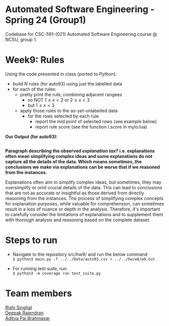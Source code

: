 # Automated Software Engineering - Spring 24 (Group1)
Codebase for CSC-591-(021) Automated Software Engineering course @ NCSU, group 1.

# Week9: Rules

Using the code presented in class (ported to Python):

- build $N$ rules (for auto93) using just the labelled data 
- for each of the rules:
  - pretty print the rule, combining adjacent rangees
      - so NOT $1 \le x < 2$ or $2 \le x < 3$
      - but $1 \le x < 3$  
  - apply those rules to the as-yet-unlabelled data
    - for the rows selected by each rule
      - report the mid point of selected rows (see example below)
      - report rule score (see the function l.score in mylo.lua)

**Our Output (for auto93):**

```

```

**Paragraph describing the observed _explanation tax_? i.e. explanations often mean simplifying complex ideas and some explanations do not capture all the details
of the data. Which means sometimes, the conclusions we make via explanations can be worse that if we reasoned from the instances.**

Explanations often aim to simplify complex ideas, but sometimes, they may oversimplify or omit crucial details of the data. This can lead to conclusions that are not as accurate or insightful as those derived from directly reasoning from the instances. The process of simplifying complex concepts for explanation purposes, while valuable for comprehension, can sometimes result in a loss of nuance or depth in the analysis. Therefore, it's important to carefully consider the limitations of explanations and to supplement them with thorough analysis and reasoning based on the complete dataset.

# Steps to run
* Navigate to the repository src/hw9/ and run the below command <br/>
  `$ python3 main.py -f ../../Data/auto93.csv > ../../hw/w8/w9.out`
  
* For running test suite, run:<br/>
  `$ python3 -m coverage run test_suite.py`

# Team members
[Rishi Singhal](https://www.linkedin.com/in/rishi-singhal1101/)<br/>
[Deepak Rajendran](https://www.linkedin.com/in/deepr41)<br/>
[Aditya Pai Brahmavar](https://www.linkedin.com/in/adityapai16/)<br/>
